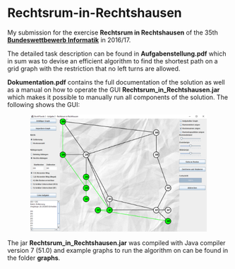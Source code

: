 # Rechtsrum-in-Rechtshausen
My submission for the exercise **Rechtsrum in Rechtshausen** of the 35th [**Bundeswettbewerb Informatik**](https://bwinf.de/bundeswettbewerb/) in 2016/17.

The detailed task description can be found in **Aufgabenstellung.pdf** which in sum was to devise an efficient algorithm
to find the shortest path on a grid graph with the restriction that no left turns are allowed. 

**Dokumentation.pdf** contains the full documentation of the solution as well as a
manual on how to operate the GUI **Rechtsrum_in_Rechtshausen.jar** which makes it possible to manually run all components of the solution.
The following shows the GUI:

<p align="center">
  <img src="resources/gui.png" alt="Alt text" width="400">
</p>

The jar **Rechtsrum_in_Rechtshausen.jar** was compiled with Java compiler version 7 (51.0) and example graphs to run the 
algorithm on can be found in the folder **graphs**.
